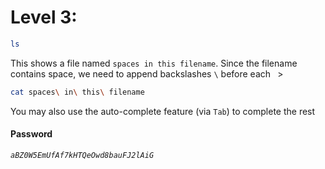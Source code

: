 # Level 3: 
```sh
ls
```
This shows a file named `spaces in this filename`.
Since the filename contains space, we need to append backslashes ``\`` before each `` ``>
```sh
cat spaces\ in\ this\ filename
```
You may also use the auto-complete feature (via ``Tab``) to complete the rest 
#### Password
*`aBZ0W5EmUfAf7kHTQeOwd8bauFJ2lAiG`*
